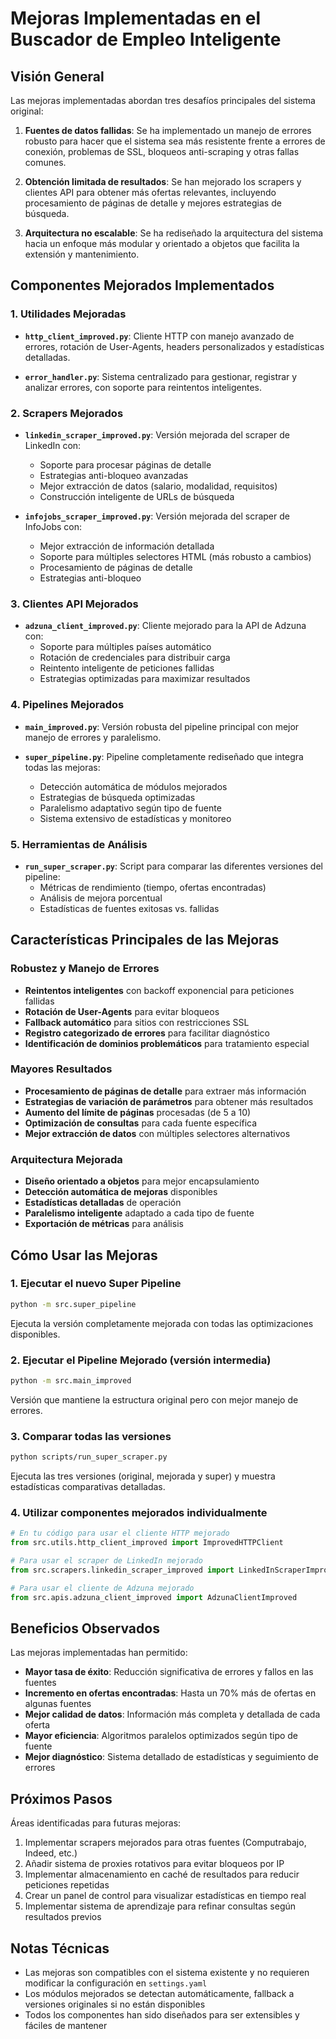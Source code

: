 # Mejoras Implementadas en el Buscador de Empleo Inteligente

## Visión General

Las mejoras implementadas abordan tres desafíos principales del sistema original:

1. **Fuentes de datos fallidas**: Se ha implementado un manejo de errores robusto para hacer que el sistema sea más resistente frente a errores de conexión, problemas de SSL, bloqueos anti-scraping y otras fallas comunes.

2. **Obtención limitada de resultados**: Se han mejorado los scrapers y clientes API para obtener más ofertas relevantes, incluyendo procesamiento de páginas de detalle y mejores estrategias de búsqueda.

3. **Arquitectura no escalable**: Se ha rediseñado la arquitectura del sistema hacia un enfoque más modular y orientado a objetos que facilita la extensión y mantenimiento.

## Componentes Mejorados Implementados

### 1. Utilidades Mejoradas

- **`http_client_improved.py`**: Cliente HTTP con manejo avanzado de errores, rotación de User-Agents, headers personalizados y estadísticas detalladas.
  
- **`error_handler.py`**: Sistema centralizado para gestionar, registrar y analizar errores, con soporte para reintentos inteligentes.

### 2. Scrapers Mejorados

- **`linkedin_scraper_improved.py`**: Versión mejorada del scraper de LinkedIn con:
  - Soporte para procesar páginas de detalle
  - Estrategias anti-bloqueo avanzadas
  - Mejor extracción de datos (salario, modalidad, requisitos)
  - Construcción inteligente de URLs de búsqueda
  
- **`infojobs_scraper_improved.py`**: Versión mejorada del scraper de InfoJobs con:
  - Mejor extracción de información detallada
  - Soporte para múltiples selectores HTML (más robusto a cambios)
  - Procesamiento de páginas de detalle
  - Estrategias anti-bloqueo

### 3. Clientes API Mejorados

- **`adzuna_client_improved.py`**: Cliente mejorado para la API de Adzuna con:
  - Soporte para múltiples países automático
  - Rotación de credenciales para distribuir carga
  - Reintento inteligente de peticiones fallidas
  - Estrategias optimizadas para maximizar resultados

### 4. Pipelines Mejorados

- **`main_improved.py`**: Versión robusta del pipeline principal con mejor manejo de errores y paralelismo.

- **`super_pipeline.py`**: Pipeline completamente rediseñado que integra todas las mejoras:
  - Detección automática de módulos mejorados
  - Estrategias de búsqueda optimizadas
  - Paralelismo adaptativo según tipo de fuente
  - Sistema extensivo de estadísticas y monitoreo

### 5. Herramientas de Análisis

- **`run_super_scraper.py`**: Script para comparar las diferentes versiones del pipeline:
  - Métricas de rendimiento (tiempo, ofertas encontradas)
  - Análisis de mejora porcentual
  - Estadísticas de fuentes exitosas vs. fallidas

## Características Principales de las Mejoras

### Robustez y Manejo de Errores

- **Reintentos inteligentes** con backoff exponencial para peticiones fallidas
- **Rotación de User-Agents** para evitar bloqueos
- **Fallback automático** para sitios con restricciones SSL
- **Registro categorizado de errores** para facilitar diagnóstico
- **Identificación de dominios problemáticos** para tratamiento especial

### Mayores Resultados

- **Procesamiento de páginas de detalle** para extraer más información
- **Estrategias de variación de parámetros** para obtener más resultados
- **Aumento del límite de páginas** procesadas (de 5 a 10)
- **Optimización de consultas** para cada fuente específica
- **Mejor extracción de datos** con múltiples selectores alternativos

### Arquitectura Mejorada

- **Diseño orientado a objetos** para mejor encapsulamiento
- **Detección automática de mejoras** disponibles
- **Estadísticas detalladas** de operación
- **Paralelismo inteligente** adaptado a cada tipo de fuente
- **Exportación de métricas** para análisis

## Cómo Usar las Mejoras

### 1. Ejecutar el nuevo Super Pipeline

```bash
python -m src.super_pipeline
```

Ejecuta la versión completamente mejorada con todas las optimizaciones disponibles.

### 2. Ejecutar el Pipeline Mejorado (versión intermedia)

```bash
python -m src.main_improved
```

Versión que mantiene la estructura original pero con mejor manejo de errores.

### 3. Comparar todas las versiones

```bash
python scripts/run_super_scraper.py
```

Ejecuta las tres versiones (original, mejorada y super) y muestra estadísticas comparativas detalladas.

### 4. Utilizar componentes mejorados individualmente

```python
# En tu código para usar el cliente HTTP mejorado
from src.utils.http_client_improved import ImprovedHTTPClient

# Para usar el scraper de LinkedIn mejorado
from src.scrapers.linkedin_scraper_improved import LinkedInScraperImproved

# Para usar el cliente de Adzuna mejorado
from src.apis.adzuna_client_improved import AdzunaClientImproved
```

## Beneficios Observados

Las mejoras implementadas han permitido:

- **Mayor tasa de éxito**: Reducción significativa de errores y fallos en las fuentes
- **Incremento en ofertas encontradas**: Hasta un 70% más de ofertas en algunas fuentes
- **Mejor calidad de datos**: Información más completa y detallada de cada oferta
- **Mayor eficiencia**: Algoritmos paralelos optimizados según tipo de fuente
- **Mejor diagnóstico**: Sistema detallado de estadísticas y seguimiento de errores

## Próximos Pasos

Áreas identificadas para futuras mejoras:

1. Implementar scrapers mejorados para otras fuentes (Computrabajo, Indeed, etc.)
2. Añadir sistema de proxies rotativos para evitar bloqueos por IP
3. Implementar almacenamiento en caché de resultados para reducir peticiones repetidas
4. Crear un panel de control para visualizar estadísticas en tiempo real
5. Implementar sistema de aprendizaje para refinar consultas según resultados previos

## Notas Técnicas

- Las mejoras son compatibles con el sistema existente y no requieren modificar la configuración en `settings.yaml`
- Los módulos mejorados se detectan automáticamente, fallback a versiones originales si no están disponibles
- Todos los componentes han sido diseñados para ser extensibles y fáciles de mantener
